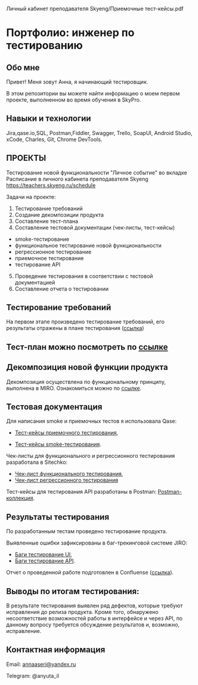 Личный кабинет преподавателя Skyeng/Приемочные тест-кейсы.pdf

# Портфолио: инженер по тестированию
## Обо мне
Привет! Меня зовут Анна, я начинающий тестировщик.

В этом репозитории вы можете найти информацию о моем первом проекте, выполненном во время обучения в SkyPro.

## Навыки и технологии
Jira,qase.io,SQL, Postman,Fiddler, Swagger, Trello,
SoapUI, Android Studio, xCode, Charles, Git, Chrome DevTools.

## ПРОЕКТЫ
Тестирование новой функциональности "Личное событие" во вкладке Расписание в личного кабинета преподавателя Skyeng
https://teachers.skyeng.ru/schedule


Задачи на проекте:
 
1. Тестирование требований
2. Создание декомпозиции продукта
3. Составление тест-плана
4. Составление тестовой документации (чек-листы, тест-кейсы)
- smoke-тестирование
- функциональное тестирование новой функциональности
- регрессионное тестирование
- приемочное тестирование
- тестирование API
5. Проведение тестирования в соответствии с тестовой документацией
6. Составление отчета о тестировании

## Тестирование требований

На первом этапе произведено тестирование требований, его результаты отражены в плане тестирования ([ссылка](https://drive.google.com/drive/folders/1StyLBBL2ySDAIz6oGW-sKLlkBo_fKNFq))

## Тест-план можно посмотреть по [ссылке](https://drive.google.com/drive/folders/1StyLBBL2ySDAIz6oGW-sKLlkBo_fKNFq)

## Декомпозиция новой функции продукта 

Декомпозиция осуществлена по функциональному принципу, выполнена в MIRO. Ознакомиться можно по [ссылке](https://miro.com/app/board/uXjVMPBEei0=/). 

## Тестовая документация

Для написания smoke и приемочных тестов я использовала Qase:
- [Тест-кейсы приемочного тестирования](https://drive.google.com/drive/folders/1StyLBBL2ySDAIz6oGW-sKLlkBo_fKNFq),

- [Тест-кейсы smoke-тестирования](https://drive.google.com/drive/folders/1StyLBBL2ySDAIz6oGW-sKLlkBo_fKNFq). 

Чек-листы для функционального и регрессионного тестирования разработала в Sitechko:
- [Чек-лист функционального тестирования](https://drive.google.com/drive/folders/1StyLBBL2ySDAIz6oGW-sKLlkBo_fKNFq),
- [Чек-лист регрессионного тестирования](https://drive.google.com/drive/folders/1StyLBBL2ySDAIz6oGW-sKLlkBo_fKNFq)

Тест-кейсы для тестирования API разработаны в Postman:
[Postman-коллекция](https://github.com/AnnaIlyuschenkova/DD/blob/main/%D0%9B%D0%B8%D1%87%D0%BD%D1%8B%D0%B9%20%D0%BA%D0%B0%D0%B1%D0%B8%D0%BD%D0%B5%D1%82%20%D0%BF%D1%80%D0%B5%D0%BF%D0%BE%D0%B4%D0%B0%D0%B2%D0%B0%D1%82%D0%B5%D0%BB%D1%8F%20Skyeng/%D0%A0%D0%B0%D1%81%D0%BF%D0%B8%D1%81%D0%B0%D0%BD%D0%B8%D0%B5-%D0%BB%D0%B8%D1%87%D0%BD%D1%8B%D0%B5%20%D1%81%D0%BE%D0%B1%D1%8B%D1%82%D0%B8%D1%8F.postman_collection.json).

## Результаты тестирования
По разработанным тестам проведено тестирование продукта.

Выявленные ошибки зафиксированы в баг-трекинговой системе JIRO:
- [Баги тестирование UI](https://drive.google.com/drive/folders/1StyLBBL2ySDAIz6oGW-sKLlkBo_fKNFq),
- [Баги тестирование API](https://drive.google.com/drive/folders/1StyLBBL2ySDAIz6oGW-sKLlkBo_fKNFq). 

Отчет о проведенной работе подготовлен в Confluense ([ссылка](https://drive.google.com/drive/folders/1StyLBBL2ySDAIz6oGW-sKLlkBo_fKNFq)).
 
## Выводы по итогам тестирования:

В результате тестирования выявлен ряд дефектов, которые требуют исправления до релиза продукта. Кроме того, обнаружено несоответствие возможностей работы в интерфейсе и через API, по данному вопросу требуется обсуждение результатов и, возможно, исправление.

## Контактная информация
Email: annaaseri@yandex.ru

Telegram: @anyuta_il

